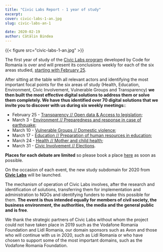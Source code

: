 ```yaml
---
title: "Civic Labs Report - 1 year of study"
excerpt:
cover: civic-labs-1-an.jpg
slug: civic-labs-an-1

date: 2020-02-19
author: Cătălin Bindea
---
```


{{< figure src="civic-labs-1-an.jpg" >}}

<span class="has-background-warning">The first year of study of the [Civic Labs program](https://civiclabs.ro/ro/domains)</span> developed by Code for Romania <span class="has-background-warning">is over and will present its conclusions weekly</span> for each of the six areas studied, <span class="has-background-warning">[starting with February 25](https://www.eventbrite.com/o/code-for-romania-29453407669)</span>.

After sitting at the table with all relevant actors and identifying the most important focal points for the six areas of study (Health, Education, Environment, Civic Involvement, Vulnerable Groups and Transparency) **we then built the most effective digital solutions to address them or solve them completely. We have thus identified over 70 digital solutions that we invite you to discover with us during six weekly meetings:**:

- February 25 - [Transparency // Open data & Access to legislation](https://www.eventbrite.com/e/transparenta-date-deschise-acces-la-legislatie-civic-labs-an-1-tickets-92698877839);
- March 3 - [Environment // Preparedness and response in case of earthquake](https://www.eventbrite.com/e/mediu-pregatire-si-raspuns-in-caz-de-seism-civic-labs-an-1-tickets-92700693269);
- March 10 - [Vulnerable Groups // Domestic violence](https://www.eventbrite.com/e/grupuri-vulnerabile-violenta-domestica-civic-labs-an-1-tickets-92701375309);
- March 17 - [Education // Preparation of human resources in education](https://www.eventbrite.com/e/educatie-pregatirea-resurselor-umane-in-educatie-civic-labs-an-1-tickets-92702592951);
- March 24 - [Health // Mother and child health](https://www.eventbrite.com/e/sanatate-sanatatea-mamei-si-a-copilului-raport-civic-labs-an-1-tickets-92703918917);
- March 31 - [Civic Involvement // Elections](https://www.eventbrite.com/e/implicare-civica-alegeri-raport-civic-labs-an-1-tickets-92465493781).

**Places for each debate are limited** so please book a place <span class="has-background-warning">[here](https://www.eventbrite.com/o/code-for-romania-29453407669)</span> as soon as possible.

<span class="has-background-warning">On the occasion of each event, the new study subdomain for 2020 from **[Civic Labs](https://civiclabs.ro/ro/domains)** will be launched.</span>

The mechanism of operation of Civic Labs involves, after the research and identification of solutions, transferring them for implementation and administration to NGOs and identifying funders to make this possible for them. **The event is thus intended equally for members of civil society, the business environment, the authorities, the media and the general public and is free**.

We thank the strategic partners of Civic Labs without whom the project could not have taken place in 2019 such as the Vodafone Romania Foundation and Lidl Romania, our domain sponsors such as Avon and those who will continue with us in 2020, such as Lidl Romania or who have chosen to support some of the most important domains, such as the Vodafone Romania Foundation.
